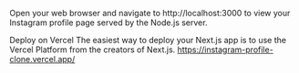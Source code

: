 Open your web browser and navigate to http://localhost:3000 to view your Instagram profile page served by the Node.js server.

Deploy on Vercel
The easiest way to deploy your Next.js app is to use the Vercel Platform from the creators of Next.js.
https://instagram-profile-clone.vercel.app/
